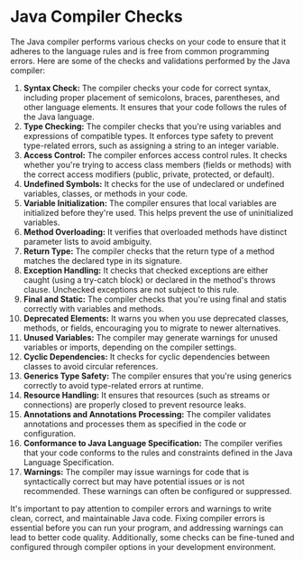 # Java Compiler Checks

The Java compiler performs various checks on your code to ensure that it adheres to the language rules and is free from common programming errors. Here are some of the checks and validations performed by the Java compiler:

1. **Syntax Check:** The compiler checks your code for correct syntax, including proper placement of semicolons, braces, parentheses, and other language elements. It ensures that your code follows the rules of the Java language.
2. **Type Checking:** The compiler checks that you're using variables and expressions of compatible types. It enforces type safety to prevent type-related errors, such as assigning a string to an integer variable.
3. **Access Control:** The compiler enforces access control rules. It checks whether you're trying to access class members (fields or methods) with the correct access modifiers (public, private, protected, or default).
4. **Undefined Symbols:** It checks for the use of undeclared or undefined variables, classes, or methods in your code.
5. **Variable Initialization:** The compiler ensures that local variables are initialized before they're used. This helps prevent the use of uninitialized variables.
6. **Method Overloading:** It verifies that overloaded methods have distinct parameter lists to avoid ambiguity.
7. **Return Type:** The compiler checks that the return type of a method matches the declared type in its signature.
8. **Exception Handling:** It checks that checked exceptions are either caught (using a try-catch block) or declared in the method's throws clause. Unchecked exceptions are not subject to this rule.
9. **Final and Static:** The compiler checks that you're using final and statis correctly with variables and methods.
10. **Deprecated Elements:** It warns you when you use deprecated classes, methods, or fields, encouraging you to migrate to newer alternatives.
11. **Unused Variables:** The compiler may generate warnings for unused variables or imports, depending on the compiler settings.
12. **Cyclic Dependencies:** It checks for cyclic dependencies between classes to avoid circular references.
13. **Generics Type Safety:** The compiler ensures that you're using generics correctly to avoid type-related errors at runtime.
14. **Resource Handling:** It ensures that resources (such as streams or connections) are properly closed to prevent resource leaks.
15. **Annotations and Annotations Processing:** The compiler validates annotations and processes them as specified in the code or configuration.
16. **Conformance to Java Language Specification:** The compiler verifies that your code conforms to the rules and constraints defined in the Java Language Specification.
17. **Warnings:** The compiler may issue warnings for code that is syntactically correct but may have potential issues or is not recommended. These warnings can often be configured or suppressed.

It's important to pay attention to compiler errors and warnings to write clean, correct, and maintainable Java code. Fixing compiler errors is essential before you can run your program, and addressing warnings can lead to better code quality. Additionally, some checks can be fine-tuned and configured through compiler options in your development environment.